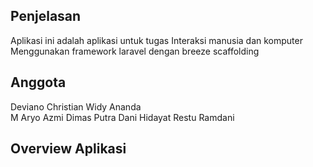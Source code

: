 ## Penjelasan

Aplikasi ini adalah aplikasi untuk tugas Interaksi manusia dan komputer
Menggunakan framework laravel dengan breeze scaffolding

## Anggota

Deviano Christian Widy Ananda <br>
M Aryo Azmi
Dimas Putra
Dani Hidayat
Restu Ramdani

## Overview Aplikasi


